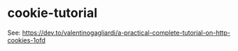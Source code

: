 # cookie-tutorial

See: https://dev.to/valentinogagliardi/a-practical-complete-tutorial-on-http-cookies-1ofd